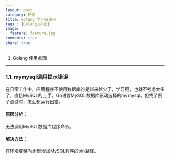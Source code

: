 ```yaml
---
layout: post
category: 研发
title: Golang 学习及使用
tags : [Golang,研发]
image:
  feature: feature.jpg
comments: true
share: true
---
```


1. Golang 使用点滴
------------------------

### 1.1. mymysql调用提示错误

在日常工作中，应用程序不使用数据库的是越来越少了，学习用，也就不考虑太多了，直接MySQL的上手，Go语言MySQL数据库驱动选择的mymysql。但找了例子测试时，怎么都运行出错。

#### 原因分析：

无法调用MySQL数据库程序命令。

#### 解决方法：

在环境变量Path里增加MySQL程序的bin路径。
